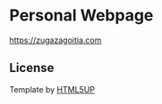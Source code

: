 Personal Webpage
======
https://zugazagoitia.com

License
--
Template by [HTML5UP](https://html5up.net/aerial)




